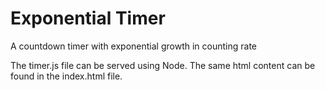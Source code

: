 # Exponential Timer
A countdown timer with exponential growth in counting rate

The timer.js file can be served using Node. The same html content can be found in the index.html file.
